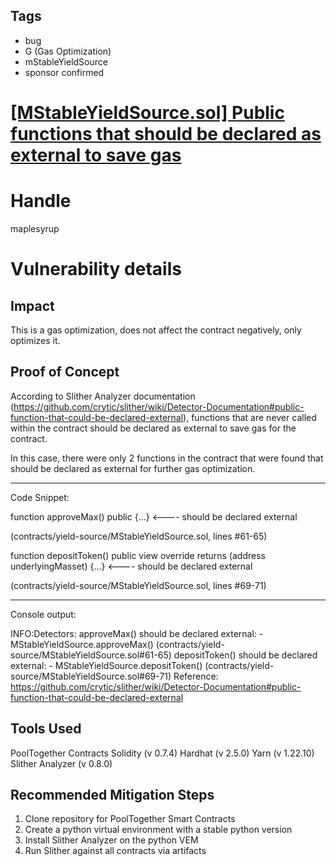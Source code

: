 ## Tags

- bug
- G (Gas Optimization)
- mStableYieldSource
- sponsor confirmed

# [[MStableYieldSource.sol] Public functions that should be declared as external to save gas](https://github.com/code-423n4/2021-07-pooltogether-findings/issues/10) 

# Handle

maplesyrup


# Vulnerability details

## Impact

This is a gas optimization, does not affect the contract negatively, only optimizes it.

## Proof of Concept

According to Slither Analyzer documentation (https://github.com/crytic/slither/wiki/Detector-Documentation#public-function-that-could-be-declared-external), functions that are never called within the contract should be declared as external to save gas for the contract.

In this case, there were only 2 functions in the contract that were found that should be declared as external for further gas optimization.

-----------

Code Snippet:

function approveMax() public {...} <---- should be declared external

(contracts/yield-source/MStableYieldSource.sol, lines #61-65)

function depositToken() public view override returns (address underlyingMasset) {...} <---- should be declared external

(contracts/yield-source/MStableYieldSource.sol, lines #69-71) 

------------

Console output:

INFO:Detectors:
approveMax() should be declared external:
	- MStableYieldSource.approveMax() (contracts/yield-source/MStableYieldSource.sol#61-65)
depositToken() should be declared external:
	- MStableYieldSource.depositToken() (contracts/yield-source/MStableYieldSource.sol#69-71)
Reference: https://github.com/crytic/slither/wiki/Detector-Documentation#public-function-that-could-be-declared-external

## Tools Used

PoolTogether Contracts
Solidity (v 0.7.4)
Hardhat (v 2.5.0)
Yarn (v 1.22.10)
Slither Analyzer (v 0.8.0)

## Recommended Mitigation Steps

1. Clone repository for PoolTogether Smart Contracts
2. Create a python virtual environment with a stable python version
3. Install Slither Analyzer on the python VEM
4. Run Slither against all contracts via artifacts

